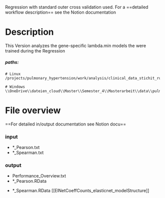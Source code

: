 Regression with standard outer cross validation used.
For a ==detailed workflow description== see the Notion documentation

# Description
This Version analyzes the gene-specific lambda.min models the were trained during the Regression 
##### paths:
```
# Linux
/projects/pulmonary_hypertension/work/analysis/clinical_data_stichit_run/regression/regression_output/

# Windows
\\OneDrive\\dateien_cloud\\Master\\Semester_4\\Masterarbeit\\data\\pulmanory_hypertension\\regression\\standard_regression\\
```

# File overview
==For detailed in/output documentation see Notion docu==
### input
- \*\_Pearson.txt
- \*\_Spearman.txt
### output

* Performance_Overview.txt
*  \*\_Pearson.RData
- \*\_Spearman.RData
[[ElNetCoeffCounts_elasticnet_modelStructure]]